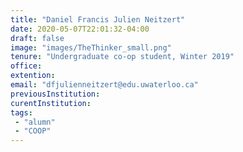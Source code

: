 ```yaml
---
title: "Daniel Francis Julien Neitzert"
date: 2020-05-07T22:01:32-04:00
draft: false
image: "images/TheThinker_small.png"
tenure: "Undergraduate co-op student, Winter 2019"
office:
extention:
email: "dfjulienneitzert@edu.uwaterloo.ca"
previousInstitution: 
curentInstitution: 
tags: 
 - "alumn"
 - "COOP"
---
```


